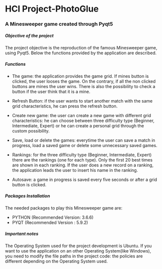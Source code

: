 # HCI Project-PhotoGlue
### A Minesweeper game created through Pyqt5

##### Objective of the project

The project objective is the reproduction of the famous Minesweeper game, using Pyqt5.
Below the functions provided by the application are described.

##### Functions

- The game: the application provides the game grid. If mines button is clicked, the user looses the game. On the contrary, if all the non clicked buttons are mines the user wins. There is also the possibility to check a button if the user think that it is a mine.

- Refresh Button: if the user wants to start another match with the same grid characteristics, he can press the refresh button.

- Create new game: the user can create a new game with different grid characteristics: he can choose between three difficulty type (Beginner, Intermediate, Expert) or he can create a personal grid through the custom possibility.

- Save, load or delete the games: everytime the user can save a match in progress, load a saved game or delete some unnecessary saved games.

- Rankings: for the three difficulty type (Beginner, Intermediate, Expert) there are the rankings (one for each type). Only the first 20 best times are shown in each ranking. If the user does a new record on a ranking, the application leads the user to insert his name in the ranking.

- Autosave: a game in progress is saved every five seconds or after a grid button is clicked.

##### Packages Installation

The needed packages to play this Minesweeper game are:

- PYTHON (Recommended Version: 3.6.6)
- PYQT (Recommended Version : 5.9.2) 

##### Important notes

The Operating System used for the project development is Ubuntu. If you want to use the application on an other Operating System(like Windows), you need to modify the file paths in the project code: the policies are different depending on the Operating System used.
